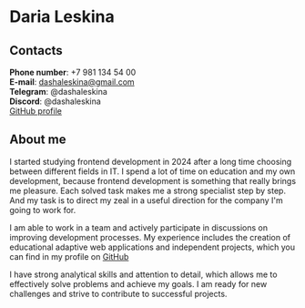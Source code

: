 # Daria Leskina


## Contacts
**Phone number**: +7 981 134 54 00\
**E-mail**: dashaleskina@gmail.com\
**Telegram**: @dashaleskina\
**Discord**: @dashaleskina\
[GitHub profile](https://github.com/dashaleskina) 


## About me
I started studying frontend development in 2024 after a long time choosing between different fields in IT. I spend a lot of time on education and my own development, because frontend development is something that really brings me pleasure. Each solved task makes me a strong specialist step by step. And my task is to direct my zeal in a useful direction for the company I'm going to work for.


I am able to work in a team and actively participate in discussions on improving development processes. My experience includes the creation of educational adaptive web applications and independent projects, which you can find in my profile on [GitHub](https://github.com/dashaleskina) 

I have strong analytical skills and attention to detail, which allows me to effectively solve problems and achieve my goals. I am ready for new challenges and strive to contribute to successful projects.
